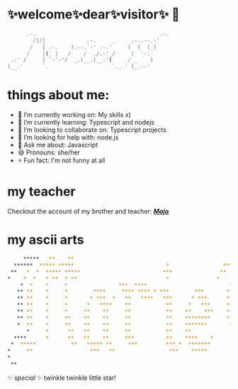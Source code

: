 
# ✨welcome✨dear✨visitor✨ 👋

```js
      .-.                                       .-. 
        /|/|             .-.     _     .-..--.-'    
       /   | .-.    ).--.`-' .-.'     (  (  (_)     
      /    |(  |   /    /  ./.-'_/     )  `-.       
 .-' /     | `-'-'/  _.(__.(__.'(     / _    )      
(__.'      `.                    `._.' (_.--'       
```

# things about me:
- 🔭 I’m currently working on: My skills x)
- 🌱 I’m currently learning: Typescript and nodejs
- 👯 I’m looking to collaborate on: Typescript projects
- 🤔 I’m looking for help with: node.js
- 💬 Ask me about: Javascript
- 😄 Pronouns: she/her
- ⚡ Fun fact: I'm not funny at all

# my teacher
Checkout the account of my brother and teacher:
___**<a href="https://github.com/majo418">Majo</a>**___

# my ascii arts
```sh
     *****   **    **                                                  ***** *    **         *******    
  ******  ***** *****                             *                 ******  *  *****       *       ***  
 **   *  *  ***** *****                          ***               **   *  *     *****    *         **  
*    *  *   * **  * **                            *               *    *  **     * **     **        *   
    *  *    *     *                ***  ****                          *  ***     *         ***          
   ** **    *     *        ****     **** **** * ***        ***       **   **     *        ** ***        
   ** **    *     *       * ***  *   **   ****   ***      * ***      **   **     *         *** ***      
   ** **    *     *      *   ****    **           **     *   ***     **   **     *           *** ***    
   ** **    *     *     **    **     **           **    **    ***    **   **     *             *** ***  
   ** **    *     **    **    **     **           **    ********     **   **     *               ** *** 
   *  **    *     **    **    **     **           **    *******       **  **     *                ** ** 
      *     *      **   **    **     **           **    **             ** *      *                 * *  
  ****      *      **   **    **     ***          **    ****    *       ***      *       ***        *   
 *  *****           **   ***** **     ***         *** *  *******         ********       *  *********    
*     **                  ***   **                 ***    *****            ****        *     *****      
*                                                                                      *                
 **                                                                                     **               
```

✨ _special_ ✨ twinkle twinkle little star!
